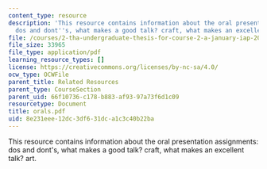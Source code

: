```yaml
---
content_type: resource
description: 'This resource contains information about the oral presentation assignments:
  dos and dont''s, what makes a good talk? craft, what makes an excellent talk? art.'
file: /courses/2-tha-undergraduate-thesis-for-course-2-a-january-iap-2007/8e231eee12dc3df631dca1c3c40b22ba_orals.pdf
file_size: 33965
file_type: application/pdf
learning_resource_types: []
license: https://creativecommons.org/licenses/by-nc-sa/4.0/
ocw_type: OCWFile
parent_title: Related Resources
parent_type: CourseSection
parent_uid: 66f10736-c178-b883-af93-97a73f6d1c09
resourcetype: Document
title: orals.pdf
uid: 8e231eee-12dc-3df6-31dc-a1c3c40b22ba
---
```

This resource contains information about the oral presentation assignments: dos and dont's, what makes a good talk? craft, what makes an excellent talk? art.